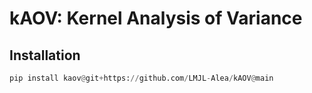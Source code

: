 # kAOV: Kernel Analysis of Variance

## Installation

```python
pip install kaov@git+https://github.com/LMJL-Alea/kAOV@main
```